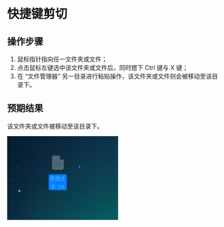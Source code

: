 # 快捷键剪切

## 操作步骤

1. 鼠标指针指向任一文件夹或文件；
2. 点击鼠标左键选中该文件夹或文件后，同时摁下 Ctrl 键与 X 键；
3. 在 “文件管理器” 另一目录进行粘贴操作，该文件夹或文件则会被移动至该目录下。

## 预期结果

该文件夹或文件被移动至该目录下。

![快捷键剪切.png](../img/快捷键剪切.png)
